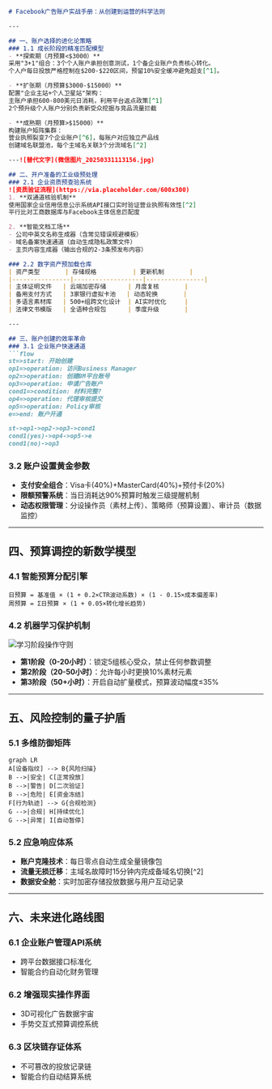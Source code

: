 

```markdown
# Facebook广告账户实战手册：从创建到运营的科学法则

---

## 一、账户选择的进化论策略
### 1.1 成长阶段的精准匹配模型
- **探索期（月预算<$3000）**
采用"3+1"组合：3个个人账户承担创意测试，1个备企业账户负责核心转化。
个人户每日投放严格控制在$200-$220区间，预留10%安全缓冲避免超支[^1]。

- **扩张期（月预算$3000-$15000）**
配置"企业主站+个人卫星站"架构：
主账户承担600-800美元日消耗，利用平台返点政策[^1]
2个预升级个人账户分别负责新受众挖掘与竞品流量拦截

- **成熟期（月预算>$15000）**
构建账户矩阵集群：
营业执照裂变7个企业账户[^6]，每账户对应独立产品线
创建域名联盟池，每个主域名关联3个分流域名[^2]

---![替代文字](微信图片_20250331113156.jpg)

## 二、开户准备的工业级预处理
### 2.1 企业资质预查验系统
![资质验证流程](https://via.placeholder.com/600x300)
1. **双通道核验机制**
使用国家企业信用信息公示系统API接口实时验证营业执照有效性[^2]
平行比对工商数据库与Facebook主体信息匹配度

2. **智能文档工场**
- 公司中英文名称生成器（含常见错误规避模板）
- 域名备案快速通道（自动生成隐私政策文件）
- 主页内容生成器（输出合规的2-3条预发布内容）

### 2.2 数字资产预加载仓库
| 资产类型       | 存储规格          | 更新机制       |
|----------------|-------------------|----------------|
| 主体证明文件   | 云端加密存储      | 月度复核       |
| 备用支付方式   | 3家银行虚拟卡池   | 动态轮换       |
| 多语言素材库   | 500+组跨文化设计  | AI实时优化     |
| 法律文书模版   | 全语种合规包      | 季度升级       |

---

## 三、账户创建的效率革命
### 3.1 企业账户快速通道
```flow
st=>start: 开始创建
op1=>operation: 访问Business Manager
op2=>operation: 创建BM平台账号
op3=>operation: 申请广告账户
cond1=>condition: 材料完整?
op4=>operation: 代理审核提交
op5=>operation: Policy审核
e=>end: 账户开通

st->op1->op2->op3->cond1
cond1(yes)->op4->op5->e
cond1(no)->op3
```

### 3.2 账户设置黄金参数
- **支付安全组合**：Visa卡(40%)+MasterCard(40%)+预付卡(20%)
- **限额预警系统**：当日消耗达90%预算时触发三级提醒机制
- **动态权限管理**：分设操作员（素材上传）、策略师（预算设置）、审计员（数据监控）

---

## 四、预算调控的新数学模型
### 4.1 智能预算分配引擎
```
日预算 = 基准值 × (1 + 0.2×CTR波动系数) × (1 - 0.15×成本偏差率)
周预算 = Σ日预算 × (1 + 0.05×转化增长趋势)
```

### 4.2 机器学习保护机制
![学习阶段操作守则](https://via.placeholder.com/700x250)
- **第1阶段（0-20小时）**：锁定5组核心受众，禁止任何参数调整
- **第2阶段（20-50小时）**：允许每小时更换10%素材元素
- **第3阶段（50+小时）**：开启自动扩量模式，预算波动幅度≤35%

---

## 五、风险控制的量子护盾
### 5.1 多维防御矩阵
```mermaid
graph LR
A[设备指纹] --> B{风险扫描}
B -->|安全| C[正常投放]
B -->|警告| D[二次验证]
B -->|危险| E[资金冻结]
F[行为轨迹] --> G{合规检测}
G -->|合规| H[持续优化]
G -->|异常| I[自动暂停]
```

### 5.2 应急响应体系
- **账户克隆技术**：每日零点自动生成全量镜像包
- **流量无损迁移**：主域名故障时15分钟内完成备域名切换[^2]
- **数据安全舱**：实时加密存储投放数据与用户互动记录

---

## 六、未来进化路线图
### 6.1 企业账户管理API系统
- 跨平台数据接口标准化
- 智能合约自动化财务管理

### 6.2 增强现实操作界面
- 3D可视化广告数据宇宙
- 手势交互式预算调控系统

### 6.3 区块链存证体系
- 不可篡改的投放记录链
- 智能合约自动结算系统
```
